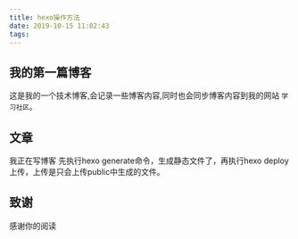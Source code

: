```yaml
---
title: hexo操作方法
date: 2019-10-15 11:02:43
tags:
---
```


## 我的第一篇博客
这是我的一个技术博客,会记录一些博客内容,同时也会同步博客内容到我的网站 `学习社区`。
## 文章
我正在写博客
先执行hexo generate命令，生成静态文件了，再执行hexo deploy上传，上传是只会上传public中生成的文件。
## 致谢
感谢你的阅读